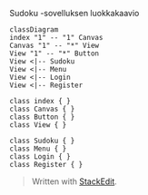 Sudoku -sovelluksen luokkakaavio

```mermaid
classDiagram
index "1" -- "1" Canvas
Canvas "1" -- "*" View
View "1" -- "*" Button
View <|-- Sudoku
View <|-- Menu
View <|-- Login
View <|-- Register

class index { }
class Canvas { }
class Button { }
class View { }

class Sudoku { }
class Menu { }
class Login { }
class Register { }
```

> Written with [StackEdit](https://stackedit.io/).
